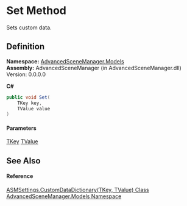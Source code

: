# Set Method

Sets custom data.

## Definition

**Namespace:** [AdvancedSceneManager.Models](N_AdvancedSceneManager_Models.md)\
**Assembly:** AdvancedSceneManager (in AdvancedSceneManager.dll) Version: 0.0.0.0

**C#**

```c#
public void Set(
	TKey key,
	TValue value
)
```

#### Parameters

&#x20; [TKey](T_AdvancedSceneManager_Models_ASMSettings_CustomDataDictionary_2.md)   [TValue](T_AdvancedSceneManager_Models_ASMSettings_CustomDataDictionary_2.md)&#x20;

## See Also

#### Reference

[ASMSettings.CustomDataDictionary(TKey, TValue) Class](T_AdvancedSceneManager_Models_ASMSettings_CustomDataDictionary_2.md)\
[AdvancedSceneManager.Models Namespace](N_AdvancedSceneManager_Models.md)
